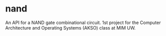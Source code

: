 # nand
An API for a NAND gate combinational circuit. 1st project for the Computer Architecture and Operating Systems (AKSO) class at MIM UW.
